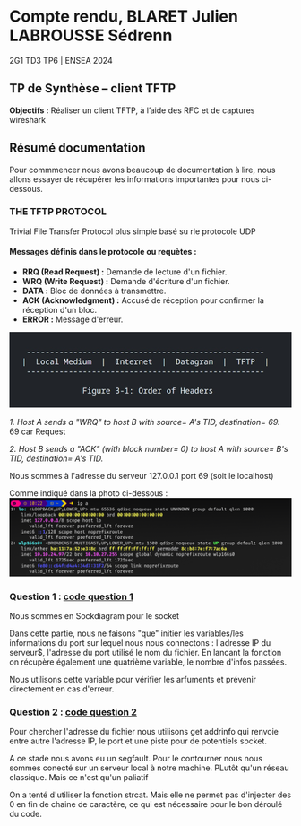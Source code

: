 # Compte rendu, BLARET Julien LABROUSSE Sédrenn
2G1 TD3 TP6 | ENSEA 2024

## TP de Synthèse –  client TFTP

**Objectifs :** Réaliser un client TFTP, à l’aide des RFC et de captures wireshark

## Résumé documentation 
Pour commmencer nous avons beaucoup de documentation à lire, nous allons essayer de récupérer les informations importantes pour nous ci-dessous.

### THE TFTP PROTOCOL
Trivial File Transfer Protocol plus simple
basé su rle protocole UDP

#### Messages définis dans le protocole ou requètes :

- **RRQ (Read Request) :** Demande de lecture d'un fichier.
- **WRQ (Write Request) :** Demande d'écriture d'un fichier.
- **DATA :** Bloc de données à transmettre.
- **ACK (Acknowledgment) :** Accusé de réception pour confirmer la réception d'un bloc.
- **ERROR :** Message d'erreur.

![Figure](photos/fig_Order_of_Headers.jpeg)

*1. Host A sends  a  "WRQ"  to  host  B  with  source=  A's  TID, destination= 69.* 69 car Request 

*2. Host  B  sends  a "ACK" (with block number= 0) to host A with source= B's TID, destination= A's TID.*


Nous sommes à l'adresse du serveur 127.0.0.1 port 69 (soit le localhost)

Comme indiqué dans la photo ci-dessous : 
![Figure](photos/ipa.png)

### Question 1 : [code question 1](../gettftp/q1.c)


Nous sommes en Sockdiagram pour le socket 


Dans cette partie, nous ne faisons "que" initier les variables/les informations du port sur lequel nous nous connectons : l'adresse IP du serveur$, l'adresse du port utilisé le nom du fichier. 
En lancant la fonction on récupère également une quatrième variable, le nombre d'infos passées.

Nous utilisons cette variable pour vérifier les arfuments et prévenir directement en cas d'erreur.


### Question 2 : [code question 2](../gettftp/q2.c)

Pour chercher l'adresse du fichier nous utilisons get addrinfo qui renvoie entre autre l'adresse IP, le port et une piste pour de potentiels socket. 

A ce stade nous avons eu un segfault. Pour le contourner nous nous sommes conecté sur un serveur local à notre machine. PLutôt qu'un réseau classique. Mais ce n'est qu'un paliatif

On a tenté d'utiliser la fonction strcat. Mais elle ne permet pas d'injecter des 0 en fin de chaine de caractère, ce qui est nécessaire pour le bon déroulé du code.

























